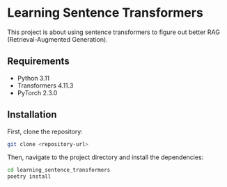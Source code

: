 # Learning Sentence Transformers

This project is about using sentence transformers to figure out better RAG (Retrieval-Augmented Generation).

## Requirements

- Python 3.11
- Transformers 4.11.3
- PyTorch 2.3.0

## Installation

First, clone the repository:

```bash
git clone <repository-url>
```

Then, navigate to the project directory and install the dependencies:

```bash
cd learning_sentence_transformers
poetry install
```
